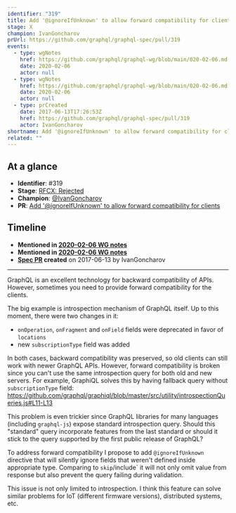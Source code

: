 ```yaml
---
identifier: "319"
title: Add '@ignoreIfUnknown' to allow forward compatibility for clients
stage: X
champion: IvanGoncharov
prUrl: https://github.com/graphql/graphql-spec/pull/319
events:
  - type: wgNotes
    href: https://github.com/graphql/graphql-wg/blob/main/020-02-06.md
    date: 2020-02-06
    actor: null
  - type: wgNotes
    href: https://github.com/graphql/graphql-wg/blob/main/020-02-06.md
    date: 2020-02-06
    actor: null
  - type: prCreated
    date: 2017-06-13T17:26:53Z
    href: https://github.com/graphql/graphql-spec/pull/319
    actor: IvanGoncharov
shortname: Add '@ignoreIfUnknown' to allow forward compatibility for clients
related: ""
---
```


## At a glance

- **Identifier**: #319
- **Stage**: [RFCX: Rejected](https://github.com/graphql/graphql-spec/blob/main/CONTRIBUTING.md#stage-x-rejected)
- **Champion**: [@IvanGoncharov](https://github.com/IvanGoncharov)
- **PR**: [Add '@ignoreIfUnknown' to allow forward compatibility for clients](https://github.com/graphql/graphql-spec/pull/319)

<!-- BEGIN_CUSTOM_TEXT -->



<!-- END_CUSTOM_TEXT -->

## Timeline

- **Mentioned in [2020-02-06 WG notes](https://github.com/graphql/graphql-wg/blob/main/020-02-06.md)**
- **Mentioned in [2020-02-06 WG notes](https://github.com/graphql/graphql-wg/blob/main/020-02-06.md)**
- **[Spec PR](https://github.com/graphql/graphql-spec/pull/319) created** on 2017-06-13 by IvanGoncharov

<!-- VERBATIM -->

---

GraphQL is an excellent technology for backward compatibility of APIs. However, sometimes you need to provide forward compatibility for the clients. 

The big example is introspection mechanism of GraphQL itself. Up to this moment, there were two changes in it:
  - `onOperation`, `onFragment` and `onField` fields were deprecated in favor of `locations`
  - new `subscriptionType` field was added

In both cases, backward compatibility was preserved, so old clients can still work with newer GraphQL APIs. However, forward compatibility is broken since you can't use the same introspection query for both old and new servers. For example, GraphiQL solves this by having fallback query without `subscriptionType` field: 
https://github.com/graphql/graphiql/blob/master/src/utility/introspectionQueries.js#L11-L13

This problem is even trickier since GraphQL libraries for many languages (including `graphql-js`) expose standard introspection query. Should this "standard" query incorporate features from the last standard or should it stick to the query supported by the first public release of GraphQL?

To address forward compatibility I propose to add `@ignoreIfUnknown` directive that will silently ignore fields that weren't defined inside appropriate type. Comparing to `skip`/include` it will not only omit value from response but also prevent the query failing during validation.

This issue is not only limited to introspection. I think this feature can solve similar problems for IoT (different firmware versions), distributed systems, etc.
